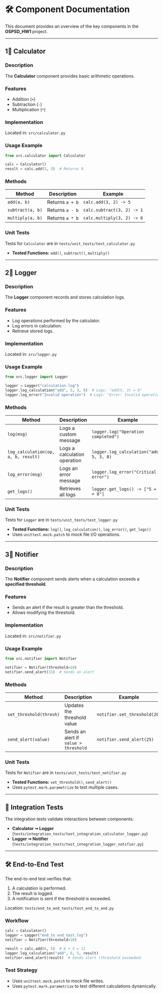 # 🛠️ Component Documentation

This document provides an overview of the key components in the **OSPSD_HW1** project.

---

## **1⃣ Calculator**
### **Description**
The **Calculator** component provides basic arithmetic operations.

### **Features**
- Addition (`+`)
- Subtraction (`-`)
- Multiplication (`*`)

### **Implementation**
Located in: `src/calculator.py`

### **Usage Example**
```python
from src.calculator import Calculator

calc = Calculator()
result = calc.add(5, 3)  # Returns 8
```

### **Methods**
| Method        | Description                | Example |
|--------------|----------------------------|---------|
| `add(a, b)`  | Returns `a + b`            | `calc.add(3, 2) -> 5` |
| `subtract(a, b)` | Returns `a - b`       | `calc.subtract(3, 2) -> 1` |
| `multiply(a, b)` | Returns `a * b`       | `calc.multiply(3, 2) -> 6` |

### **Unit Tests**
Tests for `Calculator` are in `tests/unit_tests/test_calculator.py`
- **Tested Functions:** `add()`, `subtract()`, `multiply()`

---

## **2⃣ Logger**
### **Description**
The **Logger** component records and stores calculation logs.

### **Features**
- Log operations performed by the calculator.
- Log errors in calculation.
- Retrieve stored logs.

### **Implementation**
Located in: `src/logger.py`

### **Usage Example**
```python
from src.logger import Logger

logger = Logger("calculation.log")
logger.log_calculation("add", 5, 3, 8)  # Logs: "add(5, 3) = 8"
logger.log_error("Invalid operation")  # Logs: "Error: Invalid operation"
```

### **Methods**
| Method                 | Description                             | Example |
|------------------------|-----------------------------------------|---------|
| `log(msg)`            | Logs a custom message                   | `logger.log("Operation completed")` |
| `log_calculation(op, a, b, result)` | Logs a calculation operation | `logger.log_calculation("add", 5, 3, 8)` |
| `log_error(msg)`      | Logs an error message                   | `logger.log_error("Critical error")` |
| `get_logs()`          | Retrieves all logs                      | `logger.get_logs() -> ["5 + 3 = 8"]` |

### **Unit Tests**
Tests for `Logger` are in `tests/unit_tests/test_logger.py`
- **Tested Functions:** `log()`, `log_calculation()`, `log_error()`, `get_logs()`
- Uses `unittest.mock.patch` to mock file I/O operations.

---

## **3⃣ Notifier**
### **Description**
The **Notifier** component sends alerts when a calculation exceeds a **specified threshold**.

### **Features**
- Sends an alert if the result is greater than the threshold.
- Allows modifying the threshold.

### **Implementation**
Located in: `src/notifier.py`

### **Usage Example**
```python
from src.notifier import Notifier

notifier = Notifier(threshold=10)
notifier.send_alert(15)  # Sends an alert
```

### **Methods**
| Method         | Description                         | Example |
|--------------|---------------------------------|---------|
| `set_threshold(thresh)` | Updates the threshold value | `notifier.set_threshold(20)` |
| `send_alert(value)` | Sends an alert if `value > threshold` | `notifier.send_alert(25)` |

### **Unit Tests**
Tests for `Notifier` are in `tests/unit_tests/test_notifier.py`
- **Tested Functions:** `set_threshold()`, `send_alert()`
- Uses `pytest.mark.parametrize` to test multiple cases.

---

## **🔗 Integration Tests**
The integration tests validate interactions between components:
- **Calculator ➞ Logger** (`tests/integration_tests/test_integration_calculator_logger.py`)
- **Logger ➞ Notifier** (`tests/integration_tests/test_integration_logger_notifier.py`)

---

## **🛠️ End-to-End Test**
The end-to-end test verifies that:
1. A calculation is performed.
2. The result is logged.
3. A notification is sent if the threshold is exceeded.

Location: `tests/end_to_end_tests/test_end_to_end.py`

### **Workflow**
```python
calc = Calculator()
logger = Logger("end_to_end_test.log")
notifier = Notifier(threshold=10)

result = calc.add(6, 5)  # 6 + 5 = 11
logger.log_calculation("add", 6, 5, result)
notifier.send_alert(result)  # Sends alert (threshold exceeded)
```

### **Test Strategy**
- Uses `unittest.mock.patch` to mock file writes.
- Uses `pytest.mark.parametrize` to test different calculations dynamically.

